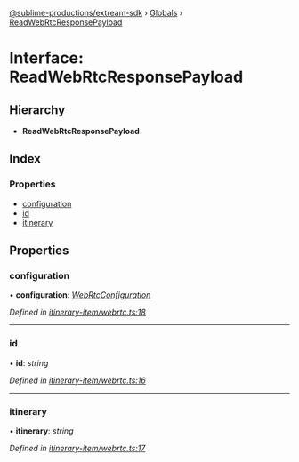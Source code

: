 [@sublime-productions/extream-sdk](../README.md) › [Globals](../globals.md) › [ReadWebRtcResponsePayload](readwebrtcresponsepayload.md)

# Interface: ReadWebRtcResponsePayload

## Hierarchy

* **ReadWebRtcResponsePayload**

## Index

### Properties

* [configuration](readwebrtcresponsepayload.md#configuration)
* [id](readwebrtcresponsepayload.md#id)
* [itinerary](readwebrtcresponsepayload.md#itinerary)

## Properties

###  configuration

• **configuration**: *[WebRtcConfiguration](webrtcconfiguration.md)*

*Defined in [itinerary-item/webrtc.ts:18](https://github.com/Extream-SaaS/ex-sdk/blob/be861a6/src/itinerary-item/webrtc.ts#L18)*

___

###  id

• **id**: *string*

*Defined in [itinerary-item/webrtc.ts:16](https://github.com/Extream-SaaS/ex-sdk/blob/be861a6/src/itinerary-item/webrtc.ts#L16)*

___

###  itinerary

• **itinerary**: *string*

*Defined in [itinerary-item/webrtc.ts:17](https://github.com/Extream-SaaS/ex-sdk/blob/be861a6/src/itinerary-item/webrtc.ts#L17)*
